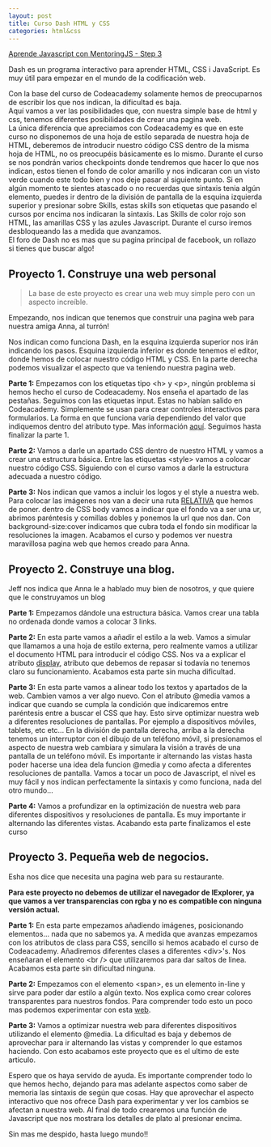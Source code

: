 ```yaml
---
layout: post
title: Curso Dash HTML y CSS 
categories: html&css
---
```

[Aprende Javascript con MentoringJS - Step 3](http://mentoringjs.com/)  
  
  
Dash es un programa interactivo para aprender HTML, CSS i JavaScript. Es muy útil para empezar en el mundo de la codificación web.
  
Con la base del curso de Codeacademy solamente hemos de preocuparnos de escribir los que nos indican, la dificultad es baja.  
Aquí vamos a ver las posibilidades que, con nuestra simple base de html y css, tenemos diferentes posibilidades de crear una pagina web.  
La única diferencia que apreciamos con Codeacademy es que en este curso no disponemos de una hoja de estilo separada de nuestra hoja de HTML, deberemos de introducir nuestro código CSS dentro de la misma hoja de HTML, no os preocupéis básicamente es lo mismo. Durante el curso se nos pondrán varios checkpoints donde tendremos que hacer lo que nos indican, estos tienen el fondo de color amarillo y nos indicaran con un visto verde cuando este todo bien y nos deje pasar al siguiente punto. Si en algún momento te sientes atascado o no recuerdas que sintaxis tenia algún elemento, puedes ir dentro de la división de pantalla de la esquina izquierda superior y presionar sobre Skills, estas skills son etiquetas que pasando el cursos por encima nos indicaran la sintaxis. Las Skills de color rojo son HTML, las amarillas CSS y las azules Javascript. Durante el curso iremos desbloqueando las a medida que avanzamos.  
El foro de Dash no es mas que su pagina principal de facebook, un rollazo si tienes que buscar algo!


## Proyecto 1. Construye una web personal

> La base de este proyecto es crear una web muy simple pero con un aspecto increíble.

Empezando, nos indican que tenemos que construir una pagina web para nuestra amiga Anna, al turrón! 

Nos indican como funciona Dash, en la esquina izquierda superior nos irán indicando los pasos. Esquina izquierda inferior es donde tenemos el editor, donde hemos de colocar nuestro código HTML y CSS. En la parte derecha podemos visualizar el aspecto que va teniendo nuestra pagina web.
 

**Parte 1:**
Empezamos con los etiquetas tipo &lt;h&gt; y &lt;p&gt;, ningún problema si hemos hecho el curso de Codeacademy. Nos enseña el apartado de las pestañas. 
Seguimos con las etiquetas input. Estas no habían salido en Codeacademy. Simplemente se usan para crear controles interactivos para formularios. La forma en que funciona varia dependiendo del valor que indiquemos dentro del atributo type. Mas información [aquí](https://developer.mozilla.org/es/docs/Web/HTML/Elemento/input). Seguimos hasta finalizar la parte 1.

**Parte 2:**
Vamos a darle un apartado CSS dentro de nuestro HTML y vamos a crear una estructura básica.
Entre las etiquetas &lt;style&gt; vamos a colocar nuestro código CSS. Siguiendo con el curso vamos a darle la estructura adecuada a nuestro código.

**Parte 3:**
Nos indican que vamos a incluir los logos y el style a nuestra web. Para colocar las imágenes nos van a decir una ruta [RELATIVA](http://librosweb.es/libro/xhtml/capitulo_4/enlaces_relativos_y_absolutos.html) que hemos de poner. 
dentro de CSS body vamos a indicar que el fondo va a ser una ur, abrimos paréntesis y comillas dobles y ponemos la url que nos dan. Con background-size:cover indicamos que cubra toda el fondo sin modificar la resoluciones la imagen. Acabamos el curso y podemos ver nuestra maravillosa pagina web que hemos creado para Anna.


## Proyecto 2. Construye una blog.

Jeff nos indica que Anna le a hablado muy bien de nosotros, y que quiere que le construyamos un blog

**Parte 1:**
Empezamos dándole una estructura básica. Vamos crear una tabla no ordenada donde vamos a colocar 3 links. 

**Parte 2:**
En esta parte vamos a añadir el estilo a la web. Vamos a simular que llamamos a una hoja de estilo externa, pero realmente vamos a utilizar el documento HTML para introducir el código CSS. Nos va a explicar el atributo [display](https://www.w3schools.com/cssref/pr_class_display.asp), atributo que debemos de repasar si todavía no tenemos claro su funcionamiento. Acabamos esta parte sin mucha dificultad.

**Parte 3:**
En esta parte vamos a alinear todo los textos y apartados de la web. Cambien vamos a ver algo nuevo. Con el atributo @media vamos a indicar que cuando se cumpla la condición que indicaremos entre paréntesis entre a buscar el CSS que hay. Esto sirve optimizar nuestra web a diferentes resoluciones de pantallas. Por ejemplo a dispositivos móviles, tablets, etc etc... En la división de pantalla derecha, arriba a la derecha tenemos un interruptor con el dibujo de un teléfono móvil, si presionamos el aspecto de nuestra web cambiara y simulara la visión a través de una pantalla de un teléfono móvil. Es importante ir alternando las vistas hasta poder hacerse una idea dela funcion @media y como afecta a diferentes resoluciones de pantalla. Vamos a tocar un poco de Javascript, el nivel es muy fácil y nos indican perfectamente la sintaxis y como funciona, nada del otro mundo...

**Parte 4:**
Vamos a profundizar en la optimización de nuestra web para diferentes dispositivos y resoluciones de pantalla. Es muy importante ir alternando las diferentes vistas. Acabando esta parte finalizamos el este curso


## Proyecto 3. Pequeña web de negocios.

Esha nos dice que necesita una pagina web para su restaurante.

**Para este proyecto no debemos de utilizar el navegador de IExplorer, ya que vamos a ver transparencias con rgba y no es compatible con ninguna versión actual.**

**Parte 1:**
En esta parte empezamos añadiendo imágenes, posicionando elementos... nada que no sabemos ya. A medida que avanzas empezamos con los atributos de class para CSS, sencillo si hemos acabado el curso de Codeacademy. Añadiremos diferentes clases a diferentes &lt;div&gt;'s. Nos enseñaran el elemento &lt;br /&gt; que utilizaremos para dar saltos de linea. Acabamos esta parte sin dificultad ninguna.

**Parte 2:**
Empezamos con el elemento &lt;span&gt;, es un elemento in-line y sirve para poder dar estilo a algún texto. Nos explica como crear colores transparentes para nuestros fondos. Para comprender todo esto un poco mas podemos experimentar con esta [web](http://www.css3maker.com/css-3-rgba.html).

**Parte 3:**
Vamos a optimizar nuestra web para diferentes dispositivos utilizando el elemento @media. La dificultad es baja y debemos de aprovechar para ir alternando las vistas y comprender lo que estamos haciendo. Con esto acabamos este proyecto que es el ultimo de este articulo.

Espero que os haya servido de ayuda. Es importante comprender todo lo que hemos hecho, dejando para mas adelante aspectos como saber de memoria las sintaxis de según que cosas. Hay que aprovechar el aspecto interactivo que nos ofrece Dash para experimentar y ver los cambios se afectan a nuestra web. Al final de todo crearemos una función de Javascript que nos mostrara los detalles de plato al presionar encima. 

Sin mas me despido, hasta luego mundo!!
